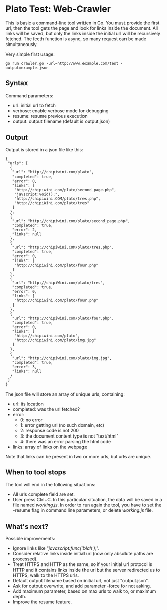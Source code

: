 # Plato Test: Web-Crawler

This is basic a command-line tool written in Go. You must provide the first url, then the tool gets the page and look for links inside the document. All links will be saved, but only the links inside the initial url will be recursively fetched. The fecth function is async, so many request can be made simultaneously.

Very simple first usage:

`go run crawler.go -url=http://www.example.com/test -output=example.json`

## Syntax

Command parameters:

- url: initial url to fetch
- verbose: enable verbose mode for debugging
- resume: resume previous execution
- output: output filename (default is output.json)

## Output

Output is stored in a json file like this:

```
{
 "urls": [
  {
   "url": "http://chipiwini.com/plato",
   "completed": true,
   "error": 0,
   "links": [
    "http://chipiwini.com/plato/second_page.php",
    "javscript:void();",
    "http://chipiwini.COM/plato/tres.php",
    "http://chipiWini.com/plato/tres"
   ]
  },
  {
   "url": "http://chipiwini.com/plato/second_page.php",
   "completed": true,
   "error": 2,
   "links": null
  },
  {
   "url": "http://chipiwini.COM/plato/tres.php",
   "completed": true,
   "error": 0,
   "links": [
    "http://chipiwini.com/plato/four.php"
   ]
  },
  {
   "url": "http://chipiWini.com/plato/tres",
   "completed": true,
   "error": 0,
   "links": [
    "http://chipiwini.com/plato/four.php"
   ]
  },
  {
   "url": "http://chipiwini.com/plato/four.php",
   "completed": true,
   "error": 0,
   "links": [
    "http://chipiwini.com/plato",
    "http://chipiwini.com/plato/img.jpg"
   ]
  },
  {
   "url": "http://chipiwini.com/plato/img.jpg",
   "completed": true,
   "error": 3,
   "links": null
  }
 ]
}

```

The json file will store an array of unique urls, containing:

- url: its location
- completed: was the url fetched?
- error:
    - 0: no error
    - 1: error getting url (no such domain, etc)
    - 2: response code is not 200
    - 3: the document content type is not "text/html"
    - 4: there was an error parsing the html code
- links: array of links on the webpage

Note that links can be present in two or more urls, but urls are unique.

## When to tool stops

The tool will end in the following situations:

- All urls complete field are set.
- User press Ctrl+C. In this particular situation, the data will be saved in a file named *working.js*. In order to run again the tool, you have to set the -resume flag in command line parameters, or delete *working.js* file.

## What's next?

Possible improvements:

- Ignore links like "*javascript:func('blah');*".
- Consider relative links inside initial url (now only absolute paths are processed).
- Treat HTTPS and HTTP as the same, so if your initial url protocol is HTTP and it contains links inside the url but the server redirected us to HTTPS, walk to the HTTPS urls.
- Default output filename based on initial url, not just "output.json".
- Ask for output overwrite, and add parameter -force for not asking.
- Add maximum parameter, based on max urls to walk to, or maximum depth.
- Improve the resume feature.